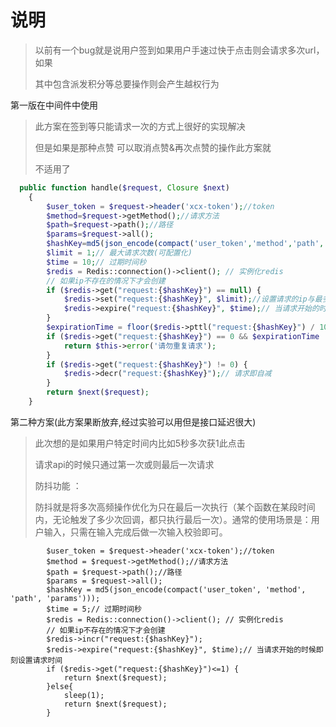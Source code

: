 #  





# 说明

> 以前有一个bug就是说用户签到如果用户手速过快于点击则会请求多次url，如果
>
> 其中包含派发积分等总要操作则会产生越权行为

第一版在中间件中使用 

> 此方案在签到等只能请求一次的方式上很好的实现解决
>
> 但是如果是那种点赞 可以取消点赞&再次点赞的操作此方案就
>
> 不适用了

```php
  public function handle($request, Closure $next)
    {
        $user_token = $request->header('xcx-token');//token
        $method=$request->getMethod();//请求方法
        $path=$request->path();//路径
        $params=$request->all();
        $hashKey=md5(json_encode(compact('user_token','method','path','params')));
        $limit = 1;// 最大请求次数(可配置化)
        $time = 10;// 过期时间秒
        $redis = Redis::connection()->client(); // 实例化redis
        // 如果ip不存在的情况下才会创建
        if ($redis->get("request:{$hashKey}") == null) {
            $redis->set("request:{$hashKey}", $limit);//设置请求的ip与最多访问次数
            $redis->expire("request:{$hashKey}", $time);// 当请求开始的时候即刻设置请求时间
        }
        $expirationTime = floor($redis->pttl("request:{$hashKey}") / 1000);//过期时间
        if ($redis->get("request:{$hashKey}") == 0 && $expirationTime != 0) {
            return $this->error('请勿重复请求');
        }
        if ($redis->get("request:{$hashKey}") != 0) {
            $redis->decr("request:{$hashKey}");// 请求即自减
        }
        return $next($request);
    }
```

第二种方案(此方案果断放弃,经过实验可以用但是接口延迟很大)

> 此次想的是如果用户特定时间内比如5秒多次获1此点击
>
> 请求api的时候只通过第一次或则最后一次请求
>
> 防抖功能 ：
>
> 防抖就是将多次高频操作优化为只在最后一次执行（某个函数在某段时间内，无论触发了多少次回调，都只执行最后一次）。通常的使用场景是：用户输入，只需在输入完成后做一次输入校验即可。

```shell
        $user_token = $request->header('xcx-token');//token
        $method = $request->getMethod();//请求方法
        $path = $request->path();//路径
        $params = $request->all();
        $hashKey = md5(json_encode(compact('user_token', 'method', 'path', 'params')));
        $time = 5;// 过期时间秒
        $redis = Redis::connection()->client(); // 实例化redis
        // 如果ip不存在的情况下才会创建
        $redis->incr("request:{$hashKey}");
        $redis->expire("request:{$hashKey}", $time);// 当请求开始的时候即刻设置请求时间
        if ($redis->get("request:{$hashKey}")<=1) {
            return $next($request);
        }else{
            sleep(1);
            return $next($request);
        }
```

